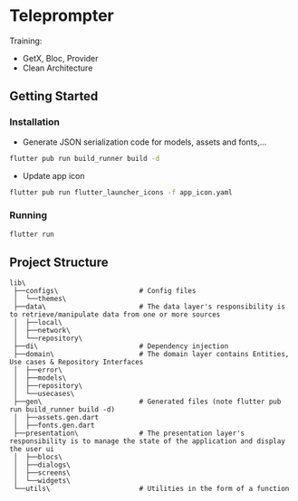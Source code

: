 # Teleprompter

Training:
- GetX, Bloc, Provider
- Clean Architecture

## Getting Started

### Installation

- Generate JSON serialization code for models, assets and fonts,...
```bash
flutter pub run build_runner build -d
```

- Update app icon
```bash
flutter pub run flutter_launcher_icons -f app_icon.yaml
```

### Running

```bash
flutter run
```

## Project Structure

```
lib\
 ├──configs\                    # Config files
 │  └──themes\
 ├──data\                       # The data layer's responsibility is to retrieve/manipulate data from one or more sources
 │  ├──local\
 │  ├──network\
 │  └──repository\
 ├──di\                         # Dependency injection
 ├──domain\                     # The domain layer contains Entities, Use cases & Repository Interfaces
 │  ├──error\
 │  ├──models\
 │  ├──repository\
 │  └──usecases\
 ├──gen\                        # Generated files (note flutter pub run build_runner build -d)
 │  ├──assets.gen.dart
 │  ├──fonts.gen.dart
 ├──presentation\               # The presentation layer's responsibility is to manage the state of the application and display the user ui
 │  ├──blocs\
 │  ├──dialogs\
 │  ├──screens\
 │  └──widgets\
 └──utils\                      # Utilities in the form of a function
```